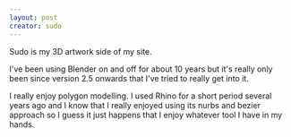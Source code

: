 ```yaml
---
layout: post
creator: sudo
---
```

Sudo is my 3D artwork side of my site.

I've been using Blender on and off for about 10 years but it's really only been
since version 2.5 onwards that I've tried to really get into it.

I really enjoy polygon modelling. I used Rhino for a short period several years ago
and I know that I really enjoyed using its nurbs and bezier approach so I guess
it just happens that I enjoy whatever tool I have in my hands.

